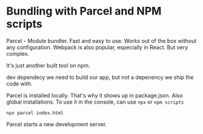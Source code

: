 # Bundling with Parcel and NPM scripts

Parcel - Module bundler. Fast and easy to use. Works out of the box without any configuration. Webpack is also popular, especially in React. But very complex.

It's just another built tool on npm.

dev dependecy we need to build our app, but not a depenency we ship the code with.

Parcel is installed locally. That's why it shows up in package.json. Also global installations. To use it in the console, can use `npx` or `npm scripts`

`npx parcel index.html`

Parcel starts a new development server.
